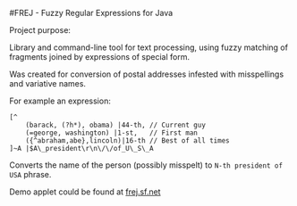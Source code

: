 #FREJ - Fuzzy Regular Expressions for Java

Project purpose:

Library and command-line tool for text processing, using
fuzzy matching of fragments joined by expressions of special form.

Was created for conversion of postal addresses infested with misspellings and variative names.

For example an expression:

    [^
        (barack, (?h*), obama) |44-th, // Current guy
        (=george, washington) |1-st,   // First man
        ({^abraham,abe},lincoln)|16-th // Best of all times
    ]~A |$A\_president\r\n\/\/of_U\_S\_A

Converts the name of the person (possibly misspelt) to `N-th president of USA` phrase.

Demo applet could be found at [frej.sf.net](http://frej.sourceforge.net/)